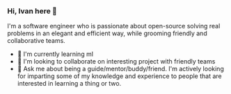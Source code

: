 ### Hi, Ivan here 👋

I'm a software engineer who is passionate about open-source solving real problems in an elegant and efficient way, while grooming friendly and collaborative teams.

- 🌱 I'm currently learning ml
- 👯 I'm looking to collaborate on interesting project with friendly teams
- 💬 Ask me about being a guide/mentor/buddy/friend. I'm actively looking for imparting some of my knowledge and experience to people that are interested in learning a thing or two.
